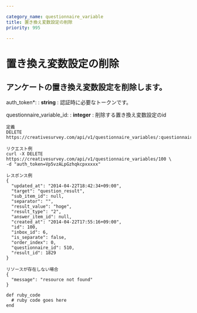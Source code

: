 ```yaml
---

category_name: questionnaire_variable
title: 置き換え変数設定の削除
priority: 995

---
```


# 置き換え変数設定の削除

## アンケートの置き換え変数設定を削除します。

auth_token*:
: __string__
: 認証時に必要なトークンです。

questionnaire_variable_id:
: __integer__
: 削除する置き換え変数設定のid

~~~
定義
DELETE https://creativesurvey.com/api/v1/questionnaire_variables/:questionnaire_variable_id

リクエスト例
curl -X DELETE https://creativesurvey.com/api/v1/questionnaire_variables/100 \
-d "auth_token=Vp5vzALpGzhqkcpxxxxx"

レスポンス例
{
  "updated_at": "2014-04-22T18:42:34+09:00",
  "target": "question_result",
  "sub_item_id": null,
  "separator": "",
  "result_value": "hoge",
  "result_type": "2",
  "answer_item_id": null,
  "created_at": "2014-04-22T17:55:16+09:00",
  "id": 100,
  "inbox_id": 6,
  "is_separate": false,
  "order_index": 0,
  "questionnaire_id": 510,
  "result_id": 1829
}

リソースが存在しない場合
{
  "message": "resource not found"
}
~~~

~~~
def ruby_code
  # ruby code goes here
end
~~~

